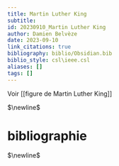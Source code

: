 ```yaml
---
title: Martin Luther King
subtitle:
id: 20230910_Martin Luther King
author: Damien Belvèze
date: 2023-09-10
link_citations: true
bibliography: biblio/Obsidian.bib
biblio_style: csl\ieee.csl
aliases: []
tags: []
---
```


Voir [[figure de Martin Luther King]]

$\newline$
# bibliographie
$\newline$






